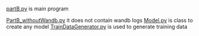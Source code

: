 [partB.py](https://github.com/hemprakashpatidar/CS6910/blob/main/Assignment2/Part_B/partB.py) is main program

[PartB_withoutWandb.py](https://github.com/hemprakashpatidar/CS6910/blob/main/Assignment2/Part_B/PartB_withoutWandb.py) it does not contain wandb logs
[Model.py](https://github.com/hemprakashpatidar/CS6910/blob/main/Assignment2/Part_B/Model.py) is class to create any model
[TrainDataGenerator.py](https://github.com/hemprakashpatidar/CS6910/blob/main/Assignment2/Part_B/TrainDataGenerator.py) is used to generate training data
